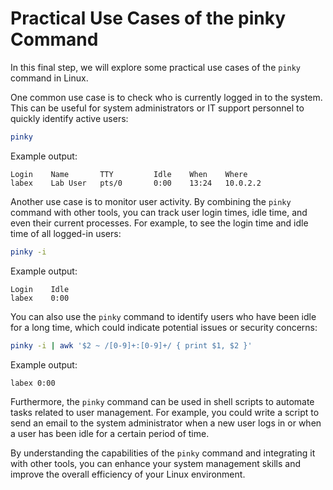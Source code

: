 # Practical Use Cases of the pinky Command

In this final step, we will explore some practical use cases of the `pinky` command in Linux.

One common use case is to check who is currently logged in to the system. This can be useful for system administrators or IT support personnel to quickly identify active users:

```bash
pinky
```

Example output:

```
Login    Name       TTY         Idle    When    Where
labex    Lab User   pts/0       0:00    13:24   10.0.2.2
```

Another use case is to monitor user activity. By combining the `pinky` command with other tools, you can track user login times, idle time, and even their current processes. For example, to see the login time and idle time of all logged-in users:

```bash
pinky -i
```

Example output:

```
Login    Idle
labex    0:00
```

You can also use the `pinky` command to identify users who have been idle for a long time, which could indicate potential issues or security concerns:

```bash
pinky -i | awk '$2 ~ /[0-9]+:[0-9]+/ { print $1, $2 }'
```

Example output:

```
labex 0:00
```

Furthermore, the `pinky` command can be used in shell scripts to automate tasks related to user management. For example, you could write a script to send an email to the system administrator when a new user logs in or when a user has been idle for a certain period of time.

By understanding the capabilities of the `pinky` command and integrating it with other tools, you can enhance your system management skills and improve the overall efficiency of your Linux environment.
